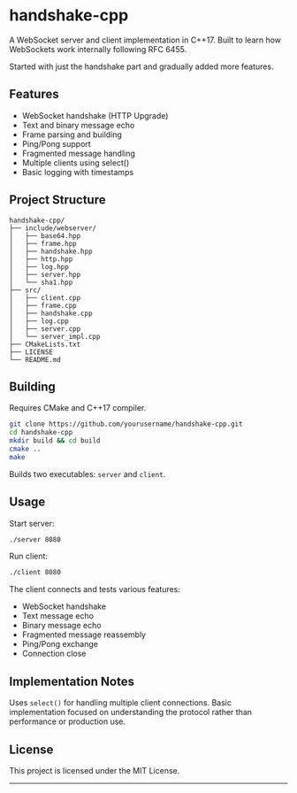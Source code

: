# handshake-cpp

A WebSocket server and client implementation in C++17. Built to learn how WebSockets work internally following RFC 6455.

Started with just the handshake part and gradually added more features.

## Features

- WebSocket handshake (HTTP Upgrade)
- Text and binary message echo
- Frame parsing and building
- Ping/Pong support
- Fragmented message handling
- Multiple clients using select()
- Basic logging with timestamps

## Project Structure

```
handshake-cpp/
├── include/webserver/
│   ├── base64.hpp
│   ├── frame.hpp
│   ├── handshake.hpp
│   ├── http.hpp
│   ├── log.hpp
│   ├── server.hpp
│   └── sha1.hpp
├── src/
│   ├── client.cpp
│   ├── frame.cpp
│   ├── handshake.cpp
│   ├── log.cpp
│   ├── server.cpp
│   └── server_impl.cpp
├── CMakeLists.txt
├── LICENSE
└── README.md
```

## Building

Requires CMake and C++17 compiler.

```bash
git clone https://github.com/yourusername/handshake-cpp.git
cd handshake-cpp
mkdir build && cd build
cmake ..
make
```

Builds two executables: `server` and `client`.

## Usage

Start server:
```bash
./server 8080
```

Run client:
```bash
./client 8080
```

The client connects and tests various features:
- WebSocket handshake
- Text message echo
- Binary message echo  
- Fragmented message reassembly
- Ping/Pong exchange
- Connection close

## Implementation Notes

Uses `select()` for handling multiple client connections. Basic implementation focused on understanding the protocol rather than performance or production use.

## License

This project is licensed under the MIT License.

---
